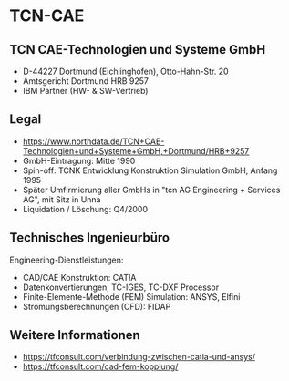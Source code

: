 # TCN-CAE

## TCN CAE-Technologien und Systeme GmbH
- D-44227 Dortmund (Eichlinghofen), Otto-Hahn-Str. 20
- Amtsgericht Dortmund HRB 9257
- IBM Partner (HW- & SW-Vertrieb) 

## Legal
- https://www.northdata.de/TCN+CAE-Technologien+und+Systeme+GmbH,+Dortmund/HRB+9257
- GmbH-Eintragung: Mitte 1990
- Spin-off: TCNK Entwicklung Konstruktion Simulation GmbH, Anfang 1995 
- Später Umfirmierung aller GmbHs in "tcn AG Engineering + Services AG", mit Sitz in Unna
- Liquidation / Löschung: Q4/2000 

## Technisches Ingenieurbüro 
Engineering-Dienstleistungen:
- CAD/CAE Konstruktion: CATIA 
- Datenkonvertierungen, TC-IGES, TC-DXF Processor
- Finite-Elemente-Methode (FEM) Simulation: ANSYS, Elfini
- Strömungsberechnungen (CFD): FIDAP

## Weitere Informationen
- https://tfconsult.com/verbindung-zwischen-catia-und-ansys/
- https://tfconsult.com/cad-fem-kopplung/



